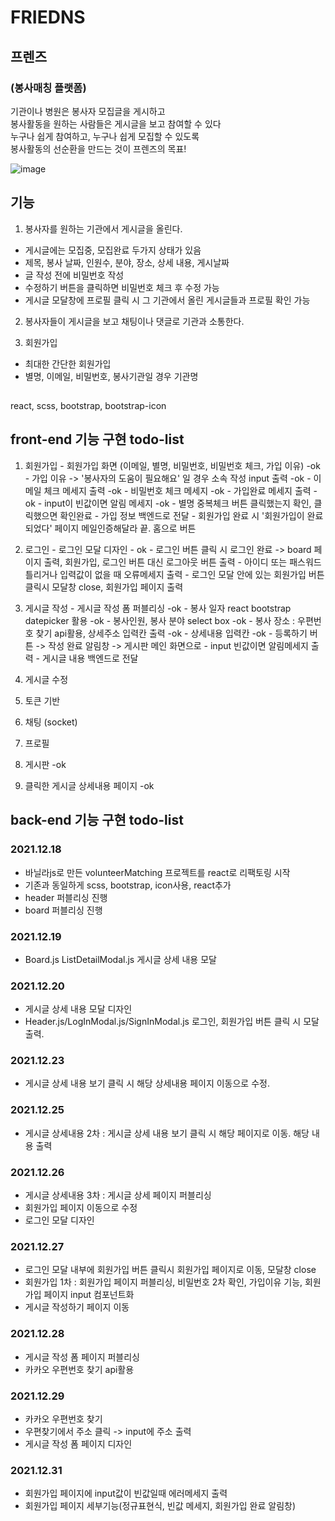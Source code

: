# FRIEDNS

## 프렌즈 
### (봉사매칭 플랫폼)
기관이나 병원은 봉사자 모집글을 게시하고 <br/>
봉사활동을 원하는 사람들은 게시글을 보고 참여할 수 있다 <br/>
누구나 쉽게 참여하고, 누구나 쉽게 모집할 수 있도록 <br/>
봉사활동의 선순환을 만드는 것이 프렌즈의 목표!

![image](https://user-images.githubusercontent.com/70701879/147481910-8128c650-abca-4f80-ba37-24d1f5a72b9e.png)

## 기능
1. 봉사자를 원하는 기관에서 게시글을 올린다.
  - 게시글에는 모집중, 모집완료 두가지 상태가 있음
  - 제목, 봉사 날짜, 인원수, 분야, 장소, 상세 내용, 게시날짜
  - 글 작성 전에 비밀번호 작성
  - 수정하기 버튼을 클릭하면 비밀번호 체크 후 수정 가능
  - 게시글 모달창에 프로필 클릭 시 그 기관에서 올린 게시글들과 프로필 확인 가능

2. 봉사자들이 게시글을 보고 채팅이나 댓글로 기관과 소통한다.

3. 회원가입
  - 최대한 간단한 회원가입
  - 별명, 이메일, 비밀번호, 봉사기관일 경우 기관명

##
react, scss, bootstrap, bootstrap-icon

## front-end 기능 구현 todo-list
  1. 회원가입
    - 회원가입 화면 (이메일, 별명, 비밀번호, 비밀번호 체크, 가입 이유) -ok
    - 가입 이유 -> '봉사자의 도움이 필요해요' 일 경우 소속 작성 input 출력 -ok 
    - 이메일 체크 메세지 출력 -ok
    - 비밀번호 체크 메세지 -ok
    - 가입완료 메세지 출력 -ok
    - input이 빈값이면 알림 메세지 -ok
    - 별명 중복체크 버튼 클릭했는지 확인, 클릭했으면 확인완료
    - 가입 정보 백엔드로 전달
    - 회원가입 완료 시 '회원가입이 완료되었다' 페이지 메일인증해달라 끝. 홈으로 버튼

  2. 로그인 
    - 로그인 모달 디자인 - ok
    - 로그인 버튼 클릭 시 로그인 완료 -> board 페이지 출력, 회원가입, 로그인 버튼 대신 로그아웃 버튼 출력
    - 아이디 또는 패스워드 틀리거나 입력값이 없을 때 오류메세지 출력
    - 로그인 모달 안에 있는 회원가입 버튼 클릭시 모달창 close, 회원가입 페이지 출력

  3. 게시글 작성
    - 게시글 작성 폼 퍼블리싱 -ok
    - 봉사 일자 react bootstrap datepicker 활용 -ok
    - 봉사인원, 봉사 분야 select box -ok
    - 봉사 장소 : 우편번호 찾기 api활용, 상세주소 입력칸 출력 -ok
    - 상세내용 입력칸 -ok
    - 등록하기 버튼 -> 작성 완료 알림창 -> 게시판 메인 화면으로 
    - input 빈값이면 알림메세지 출력
    - 게시글 내용 백엔드로 전달

  4. 게시글 수정
  5. 토큰 기반
  6. 채팅 (socket)
  7. 프로필
  8. 게시판 -ok
  9. 클릭한 게시글 상세내용 페이지 -ok 

## back-end 기능 구현 todo-list

### 2021.12.18
  - 바닐라js로 만든 volunteerMatching 프로젝트를 react로 리팩토링 시작
  - 기존과 동일하게 scss, bootstrap, icon사용, react추가
  - header 퍼블리싱 진행 
  - board 퍼블리싱 진행

### 2021.12.19
  - Board.js ListDetailModal.js 
    게시글 상세 내용 모달

### 2021.12.20
  - 게시글 상세 내용 모달 디자인
  - Header.js/LogInModal.js/SignInModal.js
    로그인, 회원가입 버튼 클릭 시 모달 출력.

### 2021.12.23
  - 게시글 상세 내용 보기 클릭 시 해당 상세내용 페이지 이동으로 수정.

### 2021.12.25
  - 게시글 상세내용 2차 : 게시글 상세 내용 보기 클릭 시 해당 페이지로 이동. 해당 내용 출력

### 2021.12.26 
  - 게시글 상세내용 3차 : 게시글 상세 페이지 퍼블리싱
  - 회원가입 페이지 이동으로 수정
  - 로그인 모달 디자인

### 2021.12.27
  - 로그인 모달 내부에 회원가입 버튼 클릭시 회원가입 페이지로 이동, 모달창 close
  - 회원가입 1차 : 회원가입 페이지 퍼블리싱, 비밀번호 2차 확인, 가입이유 기능, 회원가입 페이지 input 컴포넌트화
  - 게시글 작성하기 페이지 이동

### 2021.12.28
  - 게시글 작성 폼 페이지 퍼블리싱
  - 카카오 우편번호 찾기 api활용

### 2021.12.29
  - 카카오 우편번호 찾기 
  - 우편찾기에서 주소 클릭 -> input에 주소 출력
  - 게시글 작성 폼 페이지 디자인

### 2021.12.31
  - 회원가입 페이지에 input값이 빈값일때 에러메세지 출력
  - 회원가입 페이지 세부기능(정규표현식, 빈값 메세지, 회원가입 완료 알림창)
  <!-- - 로그인 페이지 세부기능(빈값, 메세지, 에러메세지, 메인화면으로 이동) 완성 -->